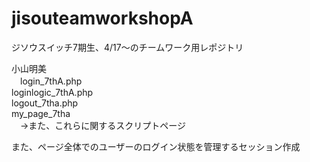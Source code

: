 # jisouteamworkshopA
ジソウスイッチ7期生、4/17～のチームワーク用レポジトリ

小山明美<br>
　login_7thA.php<br>
  loginlogic_7thA.php<br>
  logout_7tha.php<br>
  my_page_7tha<br>
  　→また、これらに関するスクリプトページ
  
  また、ページ全体でのユーザーのログイン状態を管理するセッション作成
